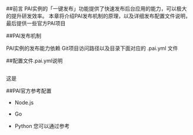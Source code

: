##前言
PAI实例的「一键发布」功能提供了快速发布后台应用的能力，可以极大的提升研发效率。
本章将介绍PAI发布机制的原理，以及详细发布配置文件说明，最后提供一些官方PAI项目

##PAI发布机制

PAI实例的发布能力依赖 Git项目访问路径以及目录下面对应的 .pai.yml 文件


##配置文件.pai.yml说明
```
```
这是

##PAI官方参考配置
* Node.js

* Go

* Python
您可以通过参考
